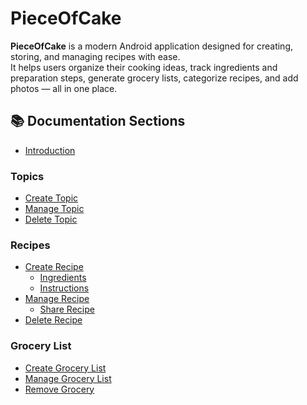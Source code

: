 # PieceOfCake

**PieceOfCake** is a modern Android application designed for creating, storing, and managing recipes with ease.  
It helps users organize their cooking ideas, track ingredients and preparation steps, generate grocery lists, categorize recipes, and add photos — all in one place.

## 📚 Documentation Sections

- [Introduction](intro.md)  

### Topics  
- [Create Topic](topics_add.md)
- [Manage Topic](topics_manage.md)
- [Delete Topic](topics_delete.md)  
### Recipes  
- [Create Recipe](recipe_add.md)
  - [Ingredients](recipe_ingredients.md)
  - [Instructions](recipe_instructions.md)
- [Manage Recipe](recipe_manage.md)
  - [Share Recipe](recipe_share.md)
- [Delete Recipe](recipe_delete.md)  
### Grocery List  
- [Create Grocery List](grocery_add.md)
- [Manage Grocery List](grocery_manage.md)
- [Remove Grocery](grocery_delete.md)
